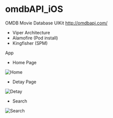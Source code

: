# omdbAPI_iOS

OMDB Movie Database UIKit
http://omdbapi.com/


  - Viper Architecture 
  - Alamofire (Pod install)
  - Kingfisher (SPM)





App

 - Home Page
 
 
![Home](https://user-images.githubusercontent.com/79005943/186438613-2140d978-c566-4f11-8848-0cd3820a5331.png)

  - Detay Page 
  
  
![Detay](https://user-images.githubusercontent.com/79005943/186438646-812841af-1caa-418d-9bb4-95ec1ad950c7.png)

  -  Search
  
  
![Search](https://user-images.githubusercontent.com/79005943/186438631-36acd742-472c-4700-affb-1d64f043a791.png)
